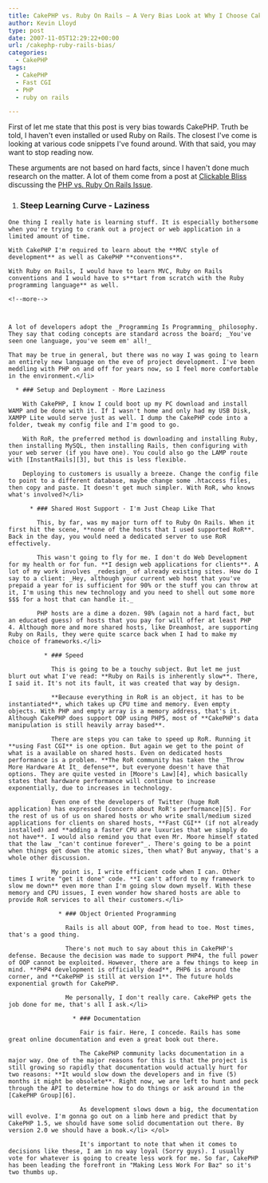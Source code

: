 ```yaml
---
title: CakePHP vs. Ruby On Rails – A Very Bias Look at Why I Choose CakePHP
author: Kevin Lloyd
type: post
date: 2007-11-05T12:29:22+00:00
url: /cakephp-ruby-rails-bias/
categories:
  - CakePHP
tags:
  - CakePHP
  - Fast CGI
  - PHP
  - ruby on rails

---
```

First of let me state that this post is very bias towards CakePHP. Truth be told, I haven't even installed or used Ruby on Rails. The closest I've come is looking at various code snippets I've found around. With that said, you may want to stop reading now.

These arguments are not based on hard facts, since I haven't done much research on the matter. A lot of them come from a post at [Clickable Bliss][1] discussing the [PHP vs. Ruby On Rails Issue][2].

  1. ### Steep Learning Curve - Laziness

    One thing I really hate is learning stuff. It is especially bothersome when you're trying to crank out a project or web application in a limited amount of time.

    With CakePHP I'm required to learn about the **MVC style of development** as well as CakePHP **conventions**.

    With Ruby on Rails, I would have to learn MVC, Ruby on Rails conventions and I would have to s**tart from scratch with the Ruby programming language** as well.

    <!--more-->



    A lot of developers adopt the _Programming Is Programming_ philosophy. They say that coding concepts are standard across the board; _You've seen one language, you've seem em' all!_

    That may be true in general, but there was no way I was going to learn an entirely new language on the eve of project development. I've been meddling with PHP on and off for years now, so I feel more comfortable in the environment.</li>

      * ### Setup and Deployment - More Laziness

        With CakePHP, I know I could boot up my PC download and install WAMP and be done with it. If I wasn't home and only had my USB Disk, XAMPP Lite would serve just as well. I dump the CakePHP code into a folder, tweak my config file and I'm good to go.

        With RoR, the preferred method is downloading and installing Ruby, then installing MySQL, then installing Rails, then configuring with your web server (if you have one). You could also go the LAMP route with [InstantRails][3], but this is less flexible.

        Deploying to customers is usually a breeze. Change the config file to point to a different database, maybe change some .htaccess files, then copy and paste. It doesn't get much simpler. With RoR, who knows what's involved?</li>

          * ### Shared Host Support - I'm Just Cheap Like That

            This, by far, was my major turn off to Ruby On Rails. When it first hit the scene, **none of the hosts that I used supported RoR**. Back in the day, you would need a dedicated server to use RoR effectively.

            This wasn't going to fly for me. I don't do Web Development for my health or for fun. **I design web applications for clients**. A lot of my work involves _redesign_ of already existing sites. How do I say to a client: _Hey, although your current web host that you've prepaid a year for is sufficient for 90% or the stuff you can throw at it, I'm using this new technology and you need to shell out some more $$$ for a host that can handle it._

            PHP hosts are a dime a dozen. 98% (again not a hard fact, but an educated guess) of hosts that you pay for will offer at least PHP 4. Although more and more shared hosts, like Dreamhost, are supporting Ruby on Rails, they were quite scarce back when I had to make my choice of frameworks.</li>

              * ### Speed

                This is going to be a touchy subject. But let me just blurt out what I've read: **Ruby on Rails is inherently slow**. There, I said it. It's not its fault, it was created that way by design.

                **Because everything in RoR is an object, it has to be instantiated**, which takes up CPU time and memory. Even empty objects. With PHP and empty array is a memory address, that's it. Although CakePHP does support OOP using PHP5, most of **CakePHP's data manipulation is still heavily array based**.

                There are steps you can take to speed up RoR. Running it **using Fast CGI** is one option. But again we get to the point of what is a available on shared hosts. Even on dedicated hosts performance is a problem. **The RoR community has taken the _Throw More Hardware At It_ defense**, but everyone doesn't have that options. They are quite vested in [Moore's Law][4], which basically states that hardware performance will continue to increase exponentially, due to increases in technology.

                Even one of the developers of Twitter (huge RoR application) has expressed [concern about RoR's performance][5]. For the rest of us of us on shared hosts or who write small/medium sized applications for clients on shared hosts, **Fast CGI** (if not already installed) and **adding a faster CPU are luxuries that we simply do not have**. I would also remind you that even Mr. Moore himself stated that the law _"can't continue forever"_. There's going to be a point when things get down the atomic sizes, then what? But anyway, that's a whole other discussion.

                My point is, I write efficient code when I can. Other times I write "get it done" code. **I can't afford to my framework to slow me down** even more than I'm going slow down myself. With these memory and CPU issues, I even wonder how shared hosts are able to provide RoR services to all their customers.</li>

                  * ### Object Oriented Programming

                    Rails is all about OOP, from head to toe. Most times, that's a good thing.

                    There's not much to say about this in CakePHP's defense. Because the decision was made to support PHP4, the full power of OOP cannot be exploited. However, there are a few things to keep in mind. **PHP4 development is officially dead**, PHP6 is around the corner, and **CakePHP is still at version 1**. The future holds exponential growth for CakePHP.

                    Me personally, I don't really care. CakePHP gets the job done for me, that's all I ask.</li>

                      * ### Documentation

                        Fair is fair. Here, I concede. Rails has some great online documentation and even a great book out there.

                        The CakePHP community lacks documentation in a major way. One of the major reasons for this is that the project is still growing so rapidly that documentation would actually hurt for two reasons: **It would slow down the developers and in five (5) months it might be obsolete**. Right now, we are left to hunt and peck through the API to determine how to do things or ask around in the [CakePHP Group][6].

                        As development slows down a big, the documentation will evolve. I'm gonna go out on a limb here and predict that by CakePHP 1.5, we should have some solid documentation out there. By version 2.0 we should have a book.</li> </ol>

                        It's important to note that when it comes to decisions like these, I am in no way loyal (Sorry guys). I usually vote for whatever is going to create less work for me. So far, CakePHP has been leading the forefront in "Making Less Work For Baz" so it's two thumbs up.

 [1]: http://blog.clickablebliss.com/
 [2]: http://blog.clickablebliss.com/2005/12/27/php-vs-ruby-on-rails-part-3/
 [3]: http://wiki.rubyonrails.org/rails/pages/InstantRails
 [4]: http://en.wikipedia.org/wiki/Moore's_law
 [5]: http://www.radicalbehavior.com/5-question-interview-with-twitter-developer-alex-payne/
 [6]: http://groups.google.com/group/cake-php